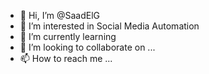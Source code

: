 - 👋 Hi, I’m @SaadElG
- 👀 I’m interested in Social Media Automation
- 🌱 I’m currently learning
- 💞️ I’m looking to collaborate on ...
- 📫 How to reach me ...

<!---
SaadElG/SaadElG is a ✨ special ✨ repository because its `README.md` (this file) appears on your GitHub profile.
You can click the Preview link to take a look at your changes.
--->
